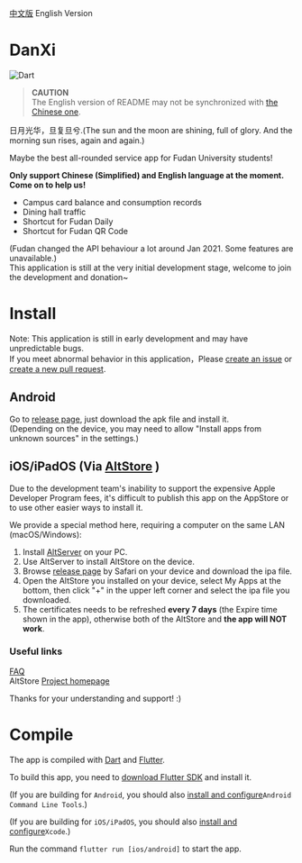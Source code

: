 [中文版](README.md) English Version
# DanXi
![Dart](https://github.com/w568w/DanXi/workflows/Dart/badge.svg)    
  
> **CAUTION**   
> The English version of README may not be synchronized with [the Chinese one](README.md).

日月光华，旦复旦兮.(The sun and the moon are shining, full of glory. And the morning sun rises, again and again.)   
  
Maybe the best all-rounded service app for Fudan University students!    
 
**Only support Chinese (Simplified) and English language at the moment. Come on to help us!**    

- Campus card balance and consumption records
- Dining hall traffic
- Shortcut for Fudan Daily
- Shortcut for Fudan QR Code

(Fudan changed the API behaviour a lot around Jan 2021. Some features are unavailable.)  
This application is still at the very initial development stage, welcome to join the development and donation~

# Install
Note: This application is still in early development and may have unpredictable bugs.   
If you meet abnormal behavior in this application，Please [create an issue](https://github.com/w568w/DanXi/issues/new/choose) or [create a new pull request](https://github.com/w568w/DanXi/compare).
## Android
Go to [release page](https://github.com/w568w/DanXi/releases), just download the apk file and install it.   
(Depending on the device, you may need to allow "Install apps from unknown sources" in the settings.)  

## iOS/iPadOS (Via [AltStore](https://altstore.io) )
  
Due to the development team's inability to support the expensive Apple Developer Program fees, it's difficult to publish this app on the AppStore or to use other easier ways to install it.
  
We provide a special method here, requiring a computer on the same LAN (macOS/Windows):
  
1. Install [AltServer](https://altstore.io) on your PC.
2. Use AltServer to install AltStore on the device.
3. Browse [release page](https://github.com/w568w/DanXi/releases) by Safari on your device and download the ipa file.
4. Open the AltStore you installed on your device, select My Apps at the bottom, then click "+" in the upper left corner and select the ipa file you downloaded.
5. The certificates needs to be refreshed **every 7 days** (the Expire time shown in the app), otherwise both of the AltStore and **the app will NOT work**.
   
### Useful links
[FAQ](https://altstore.io/faq/)    
AltStore [Project homepage](https://github.com/rileytestut/AltStore)  
  
Thanks for your understanding and support! :)

# Compile
The app is compiled with [Dart](https://dart.dev/) and [Flutter](https://flutter.dev/).  
  
To build this app, you need to [download Flutter SDK](https://flutter.dev/docs/get-started/install) and install it.    

(If you are building for `Android`, you should also [install and configure](https://developer.android.com/studio)`Android Command Line Tools`.)    

(If you are building for `iOS/iPadOS`, you should also [install and configure](https://apps.apple.com/cn/app/xcode/id497799835)`Xcode`.)   

Run the command `flutter run [ios/android]` to start the app.